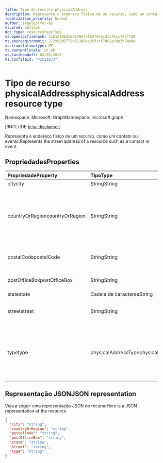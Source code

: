 ```yaml
---
title: Tipo de recurso physicalAddress
description: Representa o endereço físico de um recurso, como um contato ou evento.
localization_priority: Normal
author: angelgolfer-ms
ms.prod: outlook
doc_type: resourcePageType
ms.openlocfilehash: 53b1e18bd1e7b78e7afb479cac3c5f6cc7ecff88
ms.sourcegitcommit: 272996d2772b51105ec25f1cf7482ecda3b74ebe
ms.translationtype: MT
ms.contentlocale: pt-BR
ms.lasthandoff: 03/05/2020
ms.locfileid: "42521873"
---
```

# <a name="physicaladdress-resource-type"></a><span data-ttu-id="af61a-103">Tipo de recurso physicalAddress</span><span class="sxs-lookup"><span data-stu-id="af61a-103">physicalAddress resource type</span></span>

<span data-ttu-id="af61a-104">Namespace: Microsoft. Graph</span><span class="sxs-lookup"><span data-stu-id="af61a-104">Namespace: microsoft.graph</span></span>

[!INCLUDE [beta-disclaimer](../../includes/beta-disclaimer.md)]

<span data-ttu-id="af61a-105">Representa o endereço físico de um recurso, como um contato ou evento.</span><span class="sxs-lookup"><span data-stu-id="af61a-105">Represents the street address of a resource such as a contact or event.</span></span>


## <a name="properties"></a><span data-ttu-id="af61a-106">Propriedades</span><span class="sxs-lookup"><span data-stu-id="af61a-106">Properties</span></span>
| <span data-ttu-id="af61a-107">Propriedade</span><span class="sxs-lookup"><span data-stu-id="af61a-107">Property</span></span>     | <span data-ttu-id="af61a-108">Tipo</span><span class="sxs-lookup"><span data-stu-id="af61a-108">Type</span></span>   |<span data-ttu-id="af61a-109">Descrição</span><span class="sxs-lookup"><span data-stu-id="af61a-109">Description</span></span>|
|:---------------|:--------|:----------|
|<span data-ttu-id="af61a-110">city</span><span class="sxs-lookup"><span data-stu-id="af61a-110">city</span></span>|<span data-ttu-id="af61a-111">String</span><span class="sxs-lookup"><span data-stu-id="af61a-111">String</span></span>|<span data-ttu-id="af61a-112">A cidade.</span><span class="sxs-lookup"><span data-stu-id="af61a-112">The city.</span></span>|
|<span data-ttu-id="af61a-113">countryOrRegion</span><span class="sxs-lookup"><span data-stu-id="af61a-113">countryOrRegion</span></span>|<span data-ttu-id="af61a-114">String</span><span class="sxs-lookup"><span data-stu-id="af61a-114">String</span></span>|<span data-ttu-id="af61a-p101">O país ou a região. É um valor de cadeia de caracteres de formato livre, por exemplo, "Brasil".</span><span class="sxs-lookup"><span data-stu-id="af61a-p101">The country or region. It's a free-format string value, for example, "United States".</span></span>|
|<span data-ttu-id="af61a-117">postalCode</span><span class="sxs-lookup"><span data-stu-id="af61a-117">postalCode</span></span>|<span data-ttu-id="af61a-118">String</span><span class="sxs-lookup"><span data-stu-id="af61a-118">String</span></span>|<span data-ttu-id="af61a-119">O código de endereçamento postal, ou CEP.</span><span class="sxs-lookup"><span data-stu-id="af61a-119">The postal code.</span></span>|
|<span data-ttu-id="af61a-120">postOfficeBox</span><span class="sxs-lookup"><span data-stu-id="af61a-120">postOfficeBox</span></span>|<span data-ttu-id="af61a-121">String</span><span class="sxs-lookup"><span data-stu-id="af61a-121">String</span></span>|<span data-ttu-id="af61a-122">O número da caixa postal.</span><span class="sxs-lookup"><span data-stu-id="af61a-122">The post office box number.</span></span>|
|<span data-ttu-id="af61a-123">state</span><span class="sxs-lookup"><span data-stu-id="af61a-123">state</span></span>|<span data-ttu-id="af61a-124">Cadeia de caracteres</span><span class="sxs-lookup"><span data-stu-id="af61a-124">String</span></span>|<span data-ttu-id="af61a-125">O estado.</span><span class="sxs-lookup"><span data-stu-id="af61a-125">The state.</span></span>|
|<span data-ttu-id="af61a-126">street</span><span class="sxs-lookup"><span data-stu-id="af61a-126">street</span></span>|<span data-ttu-id="af61a-127">String</span><span class="sxs-lookup"><span data-stu-id="af61a-127">String</span></span>|<span data-ttu-id="af61a-128">O tipo de logradouro (rua, alameda, avenida, etc.).</span><span class="sxs-lookup"><span data-stu-id="af61a-128">The street.</span></span>|
|<span data-ttu-id="af61a-129">type</span><span class="sxs-lookup"><span data-stu-id="af61a-129">type</span></span>|<span data-ttu-id="af61a-130">physicalAddressType</span><span class="sxs-lookup"><span data-stu-id="af61a-130">physicalAddressType</span></span>|<span data-ttu-id="af61a-131">O tipo de endereço.</span><span class="sxs-lookup"><span data-stu-id="af61a-131">The type of address.</span></span> <span data-ttu-id="af61a-132">Os valores possíveis são: `unknown`, `home`, `business`, `other`.</span><span class="sxs-lookup"><span data-stu-id="af61a-132">Possible values are: `unknown`, `home`, `business`, `other`.</span></span>|


## <a name="json-representation"></a><span data-ttu-id="af61a-133">Representação JSON</span><span class="sxs-lookup"><span data-stu-id="af61a-133">JSON representation</span></span>

<span data-ttu-id="af61a-134">Veja a seguir uma representação JSON do recurso</span><span class="sxs-lookup"><span data-stu-id="af61a-134">Here is a JSON representation of the resource</span></span>

<!-- {
  "blockType": "resource",
  "optionalProperties": [

  ],
  "@odata.type": "microsoft.graph.physicalAddress"
}-->

```json
{
  "city": "string",
  "countryOrRegion": "string",
  "postalCode": "string",
  "postOfficeBox": "string",
  "state": "string",
  "street": "string",
  "type": "string"
}

```

<!-- uuid: 8fcb5dbc-d5aa-4681-8e31-b001d5168d79
2015-10-25 14:57:30 UTC -->
<!--
{
  "type": "#page.annotation",
  "description": "physicalAddress resource",
  "keywords": "",
  "section": "documentation",
  "tocPath": "",
  "suppressions": []
}
-->
